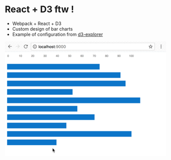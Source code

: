 # React + D3 ftw !

* Webpack + React + D3
* Custom design of bar charts
* Example of configuration from [d3-explorer](https://github.com/artyomtrityak/d3-explorer)

[![Showcase](/screenshot/showcase.gif)](/screenshot/showcase.gif)
